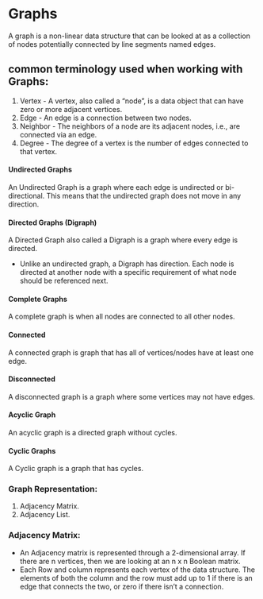 # Graphs
A graph is a non-linear data structure that can be looked at as a collection of nodes potentially connected by line segments named edges.

## common terminology used when working with Graphs:

1. Vertex - A vertex, also called a “node”, is a data object that can have zero or more adjacent vertices.
2. Edge - An edge is a connection between two nodes.
3. Neighbor - The neighbors of a node are its adjacent nodes, i.e., are connected via an edge.
4. Degree - The degree of a vertex is the number of edges connected to that vertex.

#### Undirected Graphs
An Undirected Graph is a graph where each edge is undirected or bi-directional. This means that the undirected graph does not move in any direction.

#### Directed Graphs (Digraph)
A Directed Graph also called a Digraph is a graph where every edge is directed.
- Unlike an undirected graph, a Digraph has direction. Each node is directed at another node with a specific requirement of what node should be referenced next.

#### Complete Graphs
A complete graph is when all nodes are connected to all other nodes.

#### Connected
A connected graph is graph that has all of vertices/nodes have at least one edge.

#### Disconnected
A disconnected graph is a graph where some vertices may not have edges.

#### Acyclic Graph
An acyclic graph is a directed graph without cycles.

#### Cyclic Graphs
A Cyclic graph is a graph that has cycles.

### Graph Representation:
1. Adjacency Matrix.
2. Adjacency List.

### Adjacency Matrix:
- An Adjacency matrix is represented through a 2-dimensional array. If there are n vertices, then we are looking at an n x n Boolean matrix.
- Each Row and column represents each vertex of the data structure. The elements of both the column and the row must add up to 1 if there is an edge that connects the two, or zero if there isn’t a connection.

